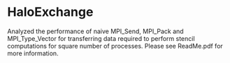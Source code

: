 # HaloExchange
Analyzed the performance of naive MPI_Send, MPI_Pack and MPI_Type_Vector for transferring data required to perform stencil computations for square number of processes. 
Please see ReadMe.pdf for more information.
